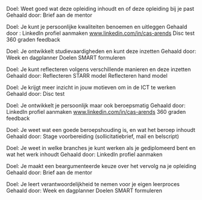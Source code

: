 Doel: Weet goed wat deze opleiding inhoudt en of deze opleiding bij je past
Gehaald door: 
Brief aan de mentor

Doel: Je kunt je persoonlijke kwaliteiten benoemen en uitleggen
Gehaald door : 
LinkedIn profiel aanmaken www.linkedin.com/in/cas-arends
Disc test
360 graden feedback

Doel: Je ontwikkelt studievaardigheden en kunt deze inzetten
Gehaald door:
Week en dagplanner
Doelen SMART formuleren

Doel: Je kunt reflecteren volgens verschillende manieren en deze inzetten
Gehaald door:
Reflecteren STARR model
Reflecteren hand model

Doel: Je krijgt meer inzicht in jouw motieven om in de ICT te werken
Gehaald door:
Disc test

Doel: Je ontwikkelt je persoonlijk maar ook beroepsmatig
Gehaald door:
LinkedIn profiel aanmaken www.linkedin.com/in/cas-arends
360 graden feedback

Doel: Je weet wat een goede beroepshouding is, en wat het beroep inhoudt
Gehaald door:
Stage voorbereiding (sollicitatiebrief, mail en belscript)

Doel: Je weet in welke branches je kunt werken als je gediplomeerd bent en wat het werk inhoudt
Gehaald door:
LinkedIn profiel aanmaken

Doel: Je maakt een beargumenteerde keuze over het vervolg na je opleiding
Gehaald door:
Brief aan de mentor

Doel: Je leert verantwoordelijkheid te nemen voor je eigen leerproces
Gehaald door:
Week en dagplanner
Doelen SMART formuleren
